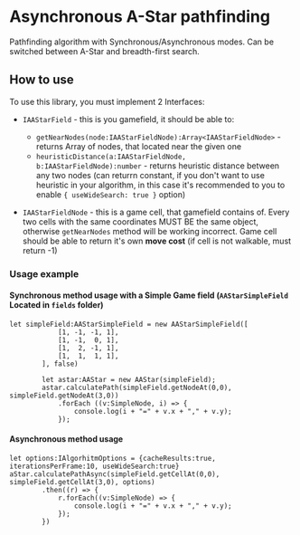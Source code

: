# Asynchronous A-Star pathfinding
Pathfinding algorithm with Synchronous/Asynchronous modes.
Can be switched between A-Star and breadth-first search.

## How to use
To use this library, you must implement 2 Interfaces: 
* ```IAAStarField``` - this is you gamefield, it should be able to:
    * ```getNearNodes(node:IAAStarFieldNode):Array<IAAStarFieldNode>``` - returns Array of nodes, that located near the given one
    * ```heuristicDistance(a:IAAStarFieldNode, b:IAAStarFieldNode):number``` - returns heuristic distance between any two nodes
    (can returrn constant, if you don't want to use heuristic in your algorithm, in this case it's recommended to you to enable ```{ useWideSearch: true }``` option)

* ```IAAStarFieldNode``` - this is a game cell, that gamefield contains of. Every two cells with the same coordinates MUST BE the same object, otherwise ```getNearNodes``` method will be working incorrect. Game cell should be able to return it's own __move cost__ (if cell is not walkable, must return -1)


### Usage example

#### Synchronous method usage with a Simple Game field (```AAStarSimpleField``` Located in ```fields``` folder)

```
let simpleField:AAStarSimpleField = new AAStarSimpleField([
            [1, -1, -1, 1],
            [1, -1,  0, 1],
            [1,  2, -1, 1],
            [1,  1,  1, 1],
        ], false)

        let astar:AAStar = new AAStar(simpleField);
        astar.calculatePath(simpleField.getNodeAt(0,0), simpleField.getNodeAt(3,0))
            .forEach ((v:SimpleNode, i) => {
                console.log(i + "=" + v.x + "," + v.y);
            });
```

#### Asynchronous method usage

```
let options:IAlgorhitmOptions = {cacheResults:true, iterationsPerFrame:10, useWideSearch:true}
aStar.calculatePathAsync(simpleField.getCellAt(0,0), simpleField.getCellAt(3,0), options)
        .then((r) => {
            r.forEach((v:SimpleNode) => {
                console.log(i + "=" + v.x + "," + v.y);
            });
        })
```